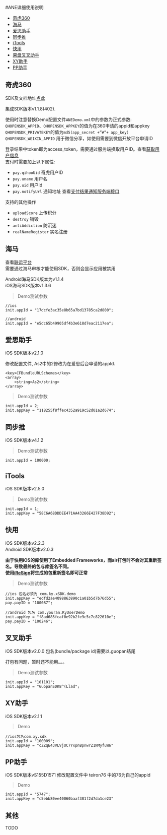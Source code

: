 #ANE详细使用说明

- [奇虎360](#奇虎360)
- [海马](#海马)
- [爱思助手](#爱思助手)
- [同步推](#同步推)
- [iTools](#itools)
- [快用](#快用)
- [果盘叉叉助手](#叉叉助手)
- [XY助手](#xy助手)
- [PP助手](#pp助手)

## 奇虎360

SDK及文档地址[点此](http://dev.360.cn/wiki/index/id/73)  

集成SDK版本v1.1.8(402).  

使用时注意替换Demo配置文件`ANEDemo.xml`中的参数为正式参数:  
`QHOPENSDK_APPID`、`QHOPENSDK_APPKEY`的值为在360申请的appid和appkey  
`QHOPENSDK_PRIVATEKEY`的值为`md5(app_secret +”#”+ app_key)`     
`QHOPENSDK_WEIXIN_APPID` 用于微信分享，如使用需要到微信开放平台申请ID  

登录结果中token即为access_token，需要通过服务端换取用户ID。查看[获取用户信息](http://dev.360.cn/wiki/index/id/67)  
支付时需要加上以下属性:  
- `pay.qihooUid` 奇虎用户ID
- `pay.uname`  用户名
- `pay.uid`    用户id
- `pay.notifyUrl` 通知地址
查看[支付结果通知服务端接口](http://dev.360.cn/wiki/index/id/68)

支持的其他操作
- `uploadScore`      上传积分
- `destroy`          销毁
- `antiAddiction`	   防沉迷
- `realNameRegister` 实名注册


## <span id="qihoo360">海马</span>

查看[联运平台](http://pay.haima.me)   
需要通过海马审核才能使用SDK，否则会显示应用被禁用

Android海马SDK版本为v1.1.4  
iOS海马SDK版本v1.3.6

> Demo测试参数
	
	//ios
	init.appId = "17dcfe3ac35e8b65a7bd13785ca2d800";

	//android
	init.appId = "e5dc65b49905df4b3e618d7eac2117ea";

## 爱思助手
iOS SDK版本v2.1.0  

修改配置文件, As2中的2修改为在爱思后台申请的appId.

	<key>CFBundleURLSchemes</key>
	<array>
		<string>As2</string>
	</array>

> Demo测试参数

	init.appId = 2;
	init.appKey = "118255f8ffec4352a919c52d01a2d674";

## 同步推
iOS SDK版本v4.1.2

> Demo测试参数
	
	init.appId = 100000;

## iTools
iOS SDK版本v2.5.0

> Demo测试参数

	init.appId = 1;
	init.appKey = "58C6A68DDDEE471AA43266E427F38D92";

## 快用
iOS SDK版本v2.2.3  
Android SDK版本v2.0.3

**由于快用iOS的库使用了Embedded Frameworks，而air打包时不会对其重新签名。导致最终的包与库签名不同。  
使用[iReSign](https://github.com/maciekish/iReSign)将生成的包重新签名即可正常**

> Demo测试参数
     
    //ios 包名必须为 com.ky.xSDK.demo
	init.appKey = "edfd2ae4098863890c1a01b5d7b76d55";
	pay.payID = "100087";

	//android 包名 com.youran.KyUserDemo
	init.appKey = "f8ad685fcaf0e92b2fe9c5c7c822610e";
	pay.payID = "100246";

## 叉叉助手
iOS SDK版本v2.0.0
包名(bundle/package id)需要以.guopan结尾

打包有问题，暂时还不能用。。。

> Demo测试参数
	
	init.appId = "101101";
	init.appKey = "GuopanSDK8^(Llad";

## XY助手
iOS SDK版本v2.1.1


> Demo
	
	//ios包名com.xy.sdk
	init.appId = "100009";
	init.appKey = "cZZqE43VLVjUC7YxpnBpnwrZ1NMyfuW6"


## PP助手
iOS SDK版本vS155D1571
修改配置文件中 teiron76 中的76为自己的appid

> Demo
	
	init.appId = "5747";
	init.appKey = "c5ebb80ee40060baaf381f2d7da1ce23"


## 其他
TODO
